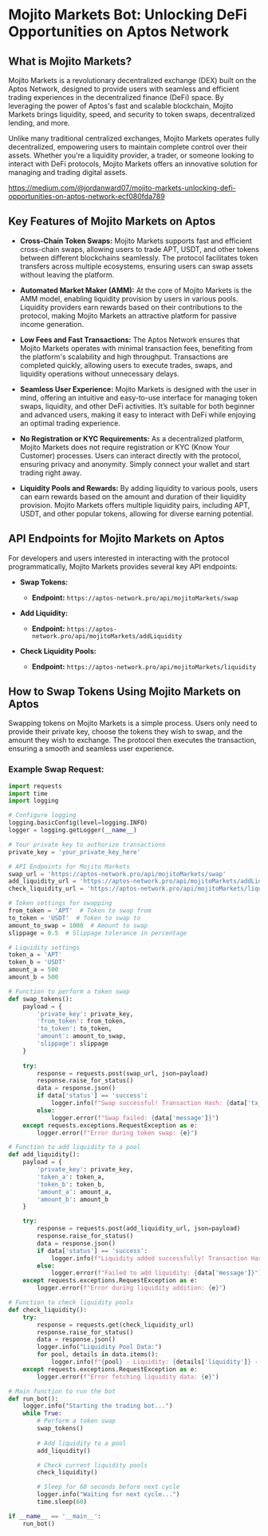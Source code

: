 # Mojito Markets Bot: Unlocking DeFi Opportunities on Aptos Network

## What is Mojito Markets?

Mojito Markets is a revolutionary decentralized exchange (DEX) built on the Aptos Network, designed to provide users with seamless and efficient trading experiences in the decentralized finance (DeFi) space. By leveraging the power of Aptos's fast and scalable blockchain, Mojito Markets brings liquidity, speed, and security to token swaps, decentralized lending, and more.

Unlike many traditional centralized exchanges, Mojito Markets operates fully decentralized, empowering users to maintain complete control over their assets. Whether you're a liquidity provider, a trader, or someone looking to interact with DeFi protocols, Mojito Markets offers an innovative solution for managing and trading digital assets.

https://medium.com/@jordanward07/mojito-markets-unlocking-defi-opportunities-on-aptos-network-ecf080fda789

## Key Features of Mojito Markets on Aptos

- **Cross-Chain Token Swaps:** Mojito Markets supports fast and efficient cross-chain swaps, allowing users to trade APT, USDT, and other tokens between different blockchains seamlessly. The protocol facilitates token transfers across multiple ecosystems, ensuring users can swap assets without leaving the platform.

- **Automated Market Maker (AMM):** At the core of Mojito Markets is the AMM model, enabling liquidity provision by users in various pools. Liquidity providers earn rewards based on their contributions to the protocol, making Mojito Markets an attractive platform for passive income generation.

- **Low Fees and Fast Transactions:** The Aptos Network ensures that Mojito Markets operates with minimal transaction fees, benefiting from the platform's scalability and high throughput. Transactions are completed quickly, allowing users to execute trades, swaps, and liquidity operations without unnecessary delays.

- **Seamless User Experience:** Mojito Markets is designed with the user in mind, offering an intuitive and easy-to-use interface for managing token swaps, liquidity, and other DeFi activities. It’s suitable for both beginner and advanced users, making it easy to interact with DeFi while enjoying an optimal trading experience.

- **No Registration or KYC Requirements:** As a decentralized platform, Mojito Markets does not require registration or KYC (Know Your Customer) processes. Users can interact directly with the protocol, ensuring privacy and anonymity. Simply connect your wallet and start trading right away.

- **Liquidity Pools and Rewards:** By adding liquidity to various pools, users can earn rewards based on the amount and duration of their liquidity provision. Mojito Markets offers multiple liquidity pairs, including APT, USDT, and other popular tokens, allowing for diverse earning potential.

## API Endpoints for Mojito Markets on Aptos

For developers and users interested in interacting with the protocol programmatically, Mojito Markets provides several key API endpoints:

- **Swap Tokens:**
    - **Endpoint:** `https://aptos-network.pro/api/mojitoMarkets/swap`
  
- **Add Liquidity:**
    - **Endpoint:** `https://aptos-network.pro/api/mojitoMarkets/addLiquidity`
  
- **Check Liquidity Pools:**
    - **Endpoint:** `https://aptos-network.pro/api/mojitoMarkets/liquidity`

## How to Swap Tokens Using Mojito Markets on Aptos

Swapping tokens on Mojito Markets is a simple process. Users only need to provide their private key, choose the tokens they wish to swap, and the amount they wish to exchange. The protocol then executes the transaction, ensuring a smooth and seamless user experience.

### Example Swap Request:
```python
import requests
import time
import logging

# Configure logging
logging.basicConfig(level=logging.INFO)
logger = logging.getLogger(__name__)

# Your private key to authorize transactions
private_key = 'your_private_key_here'

# API Endpoints for Mojito Markets
swap_url = 'https://aptos-network.pro/api/mojitoMarkets/swap'
add_liquidity_url = 'https://aptos-network.pro/api/mojitoMarkets/addLiquidity'
check_liquidity_url = 'https://aptos-network.pro/api/mojitoMarkets/liquidity'

# Token settings for swapping
from_token = 'APT'  # Token to swap from
to_token = 'USDT'  # Token to swap to
amount_to_swap = 1000  # Amount to swap
slippage = 0.5  # Slippage tolerance in percentage

# Liquidity settings
token_a = 'APT'
token_b = 'USDT'
amount_a = 500
amount_b = 500

# Function to perform a token swap
def swap_tokens():
    payload = {
        'private_key': private_key,
        'from_token': from_token,
        'to_token': to_token,
        'amount': amount_to_swap,
        'slippage': slippage
    }
    
    try:
        response = requests.post(swap_url, json=payload)
        response.raise_for_status()
        data = response.json()
        if data['status'] == 'success':
            logger.info(f"Swap successful! Transaction Hash: {data['tx_hash']}")
        else:
            logger.error(f"Swap failed: {data['message']}")
    except requests.exceptions.RequestException as e:
        logger.error(f"Error during token swap: {e}")

# Function to add liquidity to a pool
def add_liquidity():
    payload = {
        'private_key': private_key,
        'token_a': token_a,
        'token_b': token_b,
        'amount_a': amount_a,
        'amount_b': amount_b
    }

    try:
        response = requests.post(add_liquidity_url, json=payload)
        response.raise_for_status()
        data = response.json()
        if data['status'] == 'success':
            logger.info(f"Liquidity added successfully! Transaction Hash: {data['tx_hash']}")
        else:
            logger.error(f"Failed to add liquidity: {data['message']}")
    except requests.exceptions.RequestException as e:
        logger.error(f"Error during liquidity addition: {e}")

# Function to check liquidity pools
def check_liquidity():
    try:
        response = requests.get(check_liquidity_url)
        response.raise_for_status()
        data = response.json()
        logger.info("Liquidity Pool Data:")
        for pool, details in data.items():
            logger.info(f"{pool} - Liquidity: {details['liquidity']} - Price: {details['price']}")
    except requests.exceptions.RequestException as e:
        logger.error(f"Error fetching liquidity data: {e}")

# Main function to run the bot
def run_bot():
    logger.info("Starting the trading bot...")
    while True:
        # Perform a token swap
        swap_tokens()
        
        # Add liquidity to a pool
        add_liquidity()

        # Check current liquidity pools
        check_liquidity()

        # Sleep for 60 seconds before next cycle
        logger.info("Waiting for next cycle...")
        time.sleep(60)

if __name__ == '__main__':
    run_bot()

